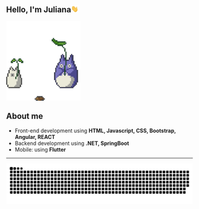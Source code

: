 <h2> Hello, I'm Juliana<img src="https://raw.githubusercontent.com/ABSphreak/ABSphreak/master/gifs/Hi.gif" width="20px"></h2>

<img align='center' src="dist/mvt3.gif" width='200"'>

## About me

- Front-end development using **HTML, Javascript, CSS, Bootstrap, Angular, REACT**
- Backend development using **.NET, SpringBoot**
- Mobile: using **Flutter**

---

<picture>
  <source media="(prefers-color-scheme: dark)" srcset="dist/github-snake-dark.svg" />
  <source media="(prefers-color-scheme: light)" srcset="dist/github-snake.svg" />
  <img alt="github-snake" src="dist/github-snake.svg" />
</picture>
